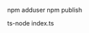 npm adduser
npm publish


ts-node index.ts

<!-- ts打包成js:npx tsc ./lib/index.ts -->

<!-- npx ts-node ./examples/examples-ts -->
<!-- node ./examples/examples-js -->

<!-- 注册：npm login -->
<!-- 登录：npm adduser -->
<!-- 发布版本： npm publish -->

<!-- 切回镜像
npm config set registry https://registry.npmjs.org/ -->